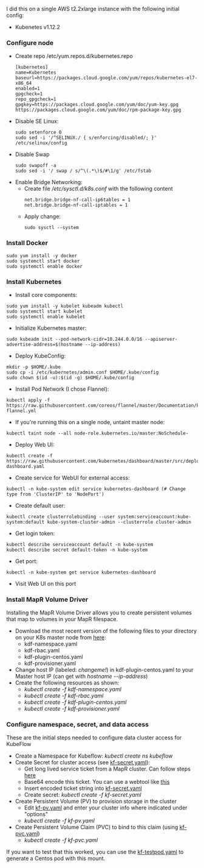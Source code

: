 I did this on a single AWS t2.2xlarge instance with the following initial config:
* Kubenetes v1.12.2

### Configure node
* Create repo /etc/yum.repos.d/kubernetes.repo
    ```
    [kubernetes]
    name=Kubernetes
    baseurl=https://packages.cloud.google.com/yum/repos/kubernetes-el7-x86_64
    enabled=1
    gpgcheck=1
    repo_gpgcheck=1
    gpgkey=https://packages.cloud.google.com/yum/doc/yum-key.gpg https://packages.cloud.google.com/yum/doc/rpm-package-key.gpg
    ```
* Disable SE Linux: 
    ```
    sudo setenforce 0
    sudo sed -i '/^SELINUX./ { s/enforcing/disabled/; }' /etc/selinux/config
    ```
* Disable Swap
    ```
    sudo swapoff -a
    sudo sed -i '/ swap / s/^\(.*\)$/#\1/g' /etc/fstab
    ```
* Enable Bridge Networking:
  * Create file */etc/sysctl.d/k8s.conf* with the following content
    ```
    net.bridge.bridge-nf-call-ip6tables = 1
	net.bridge.bridge-nf-call-iptables = 1
    ```
  * Apply change:
    ```
    sudo sysctl --system
    ```

### Install Docker
```
sudo yum install -y docker
sudo systemctl start docker
sudo systemctl enable docker

```

### Install Kubernetes
* Install core components:
```
sudo yum install -y kubelet kubeadm kubectl
sudo systemctl start kubelet
sudo systemctl enable kubelet

```
* Initialize Kubernetes master:
```
sudo kubeadm init --pod-network-cidr=10.244.0.0/16 --apiserver-advertise-address=$(hostname --ip-address)

```
* Deploy KubeConfig:
```
mkdir -p $HOME/.kube
sudo cp -i /etc/kubernetes/admin.conf $HOME/.kube/config
sudo chown $(id -u):$(id -g) $HOME/.kube/config
```
* Install Pod Network (I chose Flannel):
```
kubectl apply -f https://raw.githubusercontent.com/coreos/flannel/master/Documentation/kube-flannel.yml
```
* If you're running this on a single node, untaint master node:
```
kubectl taint node --all node-role.kubernetes.io/master:NoSchedule-
```
* Deploy Web UI:
```
kubectl create -f https://raw.githubusercontent.com/kubernetes/dashboard/master/src/deploy/recommended/kubernetes-dashboard.yaml
```
* Create service for WebUI for external access:
```
kubectl -n kube-system edit service kubernetes-dashboard (# Change type from 'ClusterIP' to 'NodePort')
```
* Create default user:
```
kubectl create clusterrolebinding --user system:serviceaccount:kube-system:default kube-system-cluster-admin --clusterrole cluster-admin
```
* Get login token:
```
kubectl describe serviceaccount default -n kube-system
kubectl describe secret default-token -n kube-system
```
* Get port:
```
kubectl -n kube-system get service kubernetes-dashboard
```
* Visit Web UI on this port 

### Install MapR Volume Driver
Installing the MapR Volume Driver allows you to create persistent volumes that map to volumes in your MapR filespace.
* Download the most recent version of the following files to your directory on your K8s master node from [here](http://package.mapr.com/tools/KubernetesDataFabric/):
  * kdf-namespace.yaml
  * kdf-rbac.yaml
  * kdf-plugin-centos.yaml
  * kdf-provisioner.yaml
* Change host IP (labeled: *changeme!*) in kdf-plugin-centos.yaml to your Master host IP (can get with *hostname --ip-address*)
* Create the following resources as shown:
  * *kubectl create -f kdf-namespace.yaml*
  * *kubectl create -f kdf-rbac.yaml*
  * *kubectl create -f kdf-plugin-centos.yaml*
  * *kubectl create -f kdf-provisioner.yaml*

### Configure namespace, secret, and data access
These are the initial steps needed to configure data cluster access for KubeFlow
* Create a Namespace for Kubeflow: *kubectl create ns kubeflow*
* Create Secret for cluster access (see [kf-secret.yaml](kf-secret.yaml)):
  * Get long lived service ticket from a MapR cluster. Can follow steps [here](https://mapr.com/docs/61/SecurityGuide/GeneratingServiceTicket.html)
  * Base64 encode this ticket. You can use a webtool like [this](https://www.base64encode.org/)
  * Insert encoded ticket string into [kf-secret.yaml](kf-secret.yaml) 
  * Create secret: *kubectl create -f kf-secret.yaml*
* Create Persistent Volume (PV) to provision storage in the cluster
  * Edit [kf-pv.yaml](kf-pv.yaml) and enter your cluster info where indicated under "options"
  * *kubectl create -f kf-pv.yaml*
* Create Persistent Volume Claim (PVC) to bind to this claim (using [kf-pvc.yaml](kf-pvc.yaml))
  * *kubectl create -f kf-pvc.yaml* 


If you want to test that this worked, you can use the [kf-testpod.yaml](kf-testpod.yaml) to generate a Centos pod with this mount.